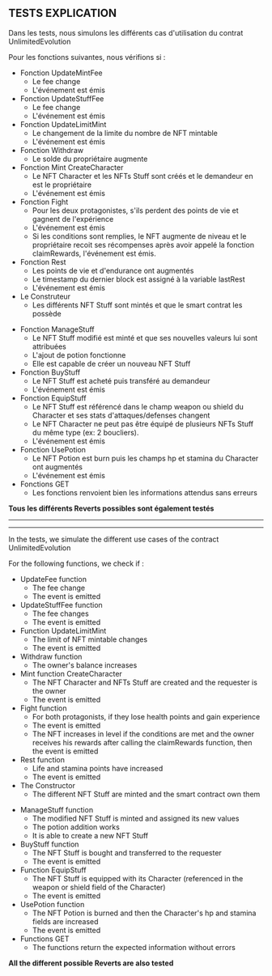 ## TESTS EXPLICATION

Dans les tests, nous simulons les différents cas d'utilisation du contrat UnlimitedEvolution  

Pour les fonctions suivantes, nous vérifions si :
* Fonction UpdateMintFee
  - Le fee change
  - L'événement est émis
* Fonction UpdateStuffFee
  - Le fee change
  - L'événement est émis
* Fonction UpdateLimitMint
  - Le changement de la limite du nombre de NFT mintable
  - L'événement est émis
* Fonction Withdraw
  - Le solde du propriétaire augmente
* Fonction Mint CreateCharacter
  - Le NFT Character et les NFTs Stuff sont créés et le demandeur en est le propriétaire
  - L'événement est émis
* Fonction Fight
  - Pour les deux protagonistes, s'ils perdent des points de vie et gagnent de l'expérience
  - L'événement est émis
  - Si les conditions sont remplies, le NFT augmente de niveau et le propriétaire recoit ses récompenses après avoir appelé la fonction claimRewards, l'événement est émis.
* Fonction Rest
  - Les points de vie et d'endurance ont augmentés
  - Le timestamp du dernier block est assigné à la variable lastRest
  - L'événement est émis
* Le Construteur
  - Les différents NFT Stuff sont mintés et que le smart contrat les possède
<!-- * Fonction CreateStuff
  - Le nouveau NFT Stuff est minté et que ses statistiques bonus sont bien celles attendues -->
* Fonction ManageStuff
  - Le NFT Stuff modifié est minté et que ses nouvelles valeurs lui sont attribuées
  - L'ajout de potion fonctionne
  - Elle est capable de créer un nouveau NFT Stuff <!-- à l'instar de CreateStuff -->
* Fonction BuyStuff
  - Le NFT Stuff est acheté puis transféré au demandeur
  - L'événement est émis
* Fonction EquipStuff
  - Le NFT Stuff est référencé dans le champ weapon ou shield du Character et ses stats d'attaques/defenses changent
  - Le NFT Character ne peut pas être équipé de plusieurs NFTs Stuff du même type (ex: 2 boucliers).
  - L'événement est émis
* Fonction UsePotion
  - Le NFT Potion est burn puis les champs hp et stamina du Character ont augmentés
  - L'événement est émis
* Fonctions GET
  - Les fonctions renvoient bien les informations attendus sans erreurs

**Tous les différents Reverts possibles sont également testés**

***
***

In the tests, we simulate the different use cases of the contract UnlimitedEvolution  

For the following functions, we check if :
* UpdateFee function
  - The fee change
  - The event is emitted
* UpdateStuffFee function
  - The fee changes
  - The event is emitted
* Function UpdateLimitMint
  - The limit of NFT mintable changes
  - The event is emitted
* Withdraw function
  - The owner's balance increases
* Mint function CreateCharacter
  - The NFT Character and NFTs Stuff are created and the requester is the owner
  - The event is emitted
* Fight function
  - For both protagonists, if they lose health points and gain experience
  - The event is emitted
  - The NFT increases in level if the conditions are met and the owner receives his rewards after calling the claimRewards function, then the event is emitted
* Rest function
  - Life and stamina points have increased
  - The event is emitted
* The Constructor
  - The different NFT Stuff are minted and the smart contract own them
<!-- * CreateStuff function
  - The new NFT Stuff is minted and its bonus statistics are as expected -->
* ManageStuff function
  - The modified NFT Stuff is minted and assigned its new values
  - The potion addition works
  - It is able to create a new NFT Stuff<!-- like CreateStuff -->
* BuyStuff function
  - The NFT Stuff is bought and transferred to the requester
  - The event is emitted
* Function EquipStuff
  - The NFT Stuff is equipped with its Character (referenced in the weapon or shield field of the Character)
  - The event is emitted
* UsePotion function
  - The NFT Potion is burned and then the Character's hp and stamina fields are increased
  - The event is emitted
* Functions GET
  - The functions return the expected information without errors

**All the different possible Reverts are also tested**